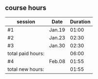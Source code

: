 ## course hours

session		|Date	        |Duration
----------------|---------------|-------------------------------------
  #1		|Jan.19		      |01:00
  #2		|Jan.23		      |02:30
  #3		|Jan.30		      |02:30
  total paid hours:	   |	|06:00
  #4		|Feb.08		      |01:55
  total new hours:	      |	|01:55
